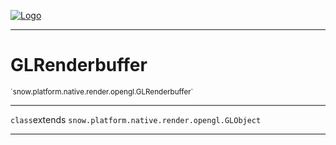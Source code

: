 
[![Logo](../../../../../../images/logo.png)](../../../../../../api/index.html)

---



<h1>GLRenderbuffer</h1>
<small>`snow.platform.native.render.opengl.GLRenderbuffer`</small>



---

`class`extends <code><span>snow.platform.native.render.opengl.GLObject</span></code>

---

&nbsp;
&nbsp;

